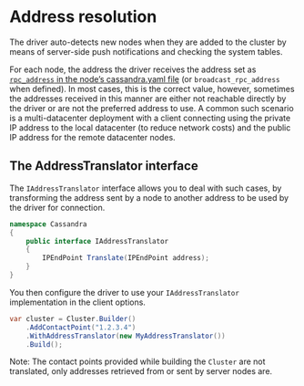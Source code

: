 # Address resolution

The driver auto-detects new nodes when they are added to the cluster by means of server-side push notifications and checking the system tables.

For each node, the address the driver receives the address set as [`rpc_address` in the node’s cassandra.yaml file][rpc] (or `broadcast_rpc_address` when defined). In most cases, this is the correct value, however, sometimes the addresses received in this manner are either not reachable directly by the driver or are not the preferred address to use. A common such scenario is a multi-datacenter deployment with a client connecting using the private IP address to the local datacenter (to reduce network costs) and the public IP address for the remote datacenter nodes.

## The AddressTranslator interface

The `IAddressTranslator` interface allows you to deal with such cases, by transforming the address sent by a node to another address to be used by the driver for connection.

```csharp
namespace Cassandra
{
    public interface IAddressTranslator
    {
        IPEndPoint Translate(IPEndPoint address);
    }
}
```

You then configure the driver to use your `IAddressTranslator` implementation in the client options.

```csharp
var cluster = Cluster.Builder()
    .AddContactPoint("1.2.3.4")
    .WithAddressTranslator(new MyAddressTranslator())
    .Build();
```

Note: The contact points provided while building the `Cluster` are not translated, only addresses retrieved from or sent by server nodes are.

[rpc]: https://docs.datastax.com/en/cassandra/2.1/cassandra/configuration/configCassandra_yaml_r.html?scroll=reference_ds_qfg_n1r_1k__rpc_address